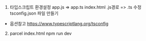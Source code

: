 1. 타입스크립트 환경설정
app.js => app.ts
index.html .js경로 => .ts 수정
tsconfig.json 파일 만들기
* 옵션참고
https://www.typescriptlang.org/tsconfig

2. parcel index.html
npm run dev